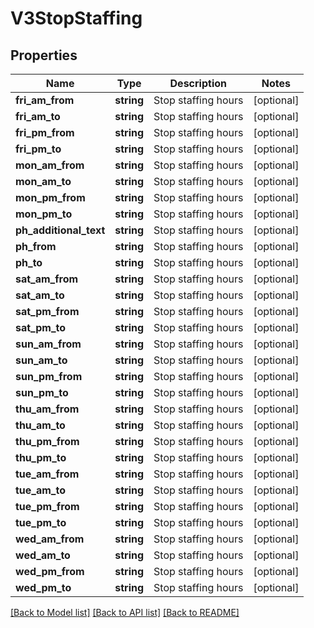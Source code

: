 # V3StopStaffing

## Properties
Name | Type | Description | Notes
------------ | ------------- | ------------- | -------------
**fri_am_from** | **string** | Stop staffing hours | [optional] 
**fri_am_to** | **string** | Stop staffing hours | [optional] 
**fri_pm_from** | **string** | Stop staffing hours | [optional] 
**fri_pm_to** | **string** | Stop staffing hours | [optional] 
**mon_am_from** | **string** | Stop staffing hours | [optional] 
**mon_am_to** | **string** | Stop staffing hours | [optional] 
**mon_pm_from** | **string** | Stop staffing hours | [optional] 
**mon_pm_to** | **string** | Stop staffing hours | [optional] 
**ph_additional_text** | **string** | Stop staffing hours | [optional] 
**ph_from** | **string** | Stop staffing hours | [optional] 
**ph_to** | **string** | Stop staffing hours | [optional] 
**sat_am_from** | **string** | Stop staffing hours | [optional] 
**sat_am_to** | **string** | Stop staffing hours | [optional] 
**sat_pm_from** | **string** | Stop staffing hours | [optional] 
**sat_pm_to** | **string** | Stop staffing hours | [optional] 
**sun_am_from** | **string** | Stop staffing hours | [optional] 
**sun_am_to** | **string** | Stop staffing hours | [optional] 
**sun_pm_from** | **string** | Stop staffing hours | [optional] 
**sun_pm_to** | **string** | Stop staffing hours | [optional] 
**thu_am_from** | **string** | Stop staffing hours | [optional] 
**thu_am_to** | **string** | Stop staffing hours | [optional] 
**thu_pm_from** | **string** | Stop staffing hours | [optional] 
**thu_pm_to** | **string** | Stop staffing hours | [optional] 
**tue_am_from** | **string** | Stop staffing hours | [optional] 
**tue_am_to** | **string** | Stop staffing hours | [optional] 
**tue_pm_from** | **string** | Stop staffing hours | [optional] 
**tue_pm_to** | **string** | Stop staffing hours | [optional] 
**wed_am_from** | **string** | Stop staffing hours | [optional] 
**wed_am_to** | **string** | Stop staffing hours | [optional] 
**wed_pm_from** | **string** | Stop staffing hours | [optional] 
**wed_pm_to** | **string** | Stop staffing hours | [optional] 

[[Back to Model list]](../README.md#documentation-for-models) [[Back to API list]](../README.md#documentation-for-api-endpoints) [[Back to README]](../README.md)


